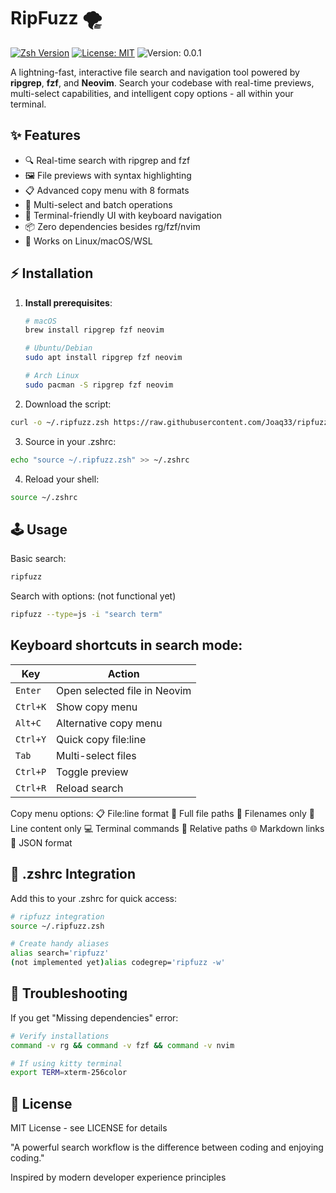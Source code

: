 # **RipFuzz**  🌪️
[![Zsh Version](https://img.shields.io/badge/Zsh-5.8+-blue.svg)](https://www.zsh.org/)
[![License: MIT](https://img.shields.io/badge/License-MIT-yellow.svg)](https://opensource.org/licenses/MIT)
![Version: 0.0.1](https://img.shields.io/badge/Version-1.0.0-green.svg)

A lightning-fast, interactive file search and navigation tool powered by **ripgrep**, **fzf**, and **Neovim**. Search your codebase with real-time previews, multi-select capabilities, and intelligent copy options - all within your terminal.

## ✨ Features

- 🔍 Real-time search with ripgrep and fzf
- 🖼️ File previews with syntax highlighting
- 📋 Advanced copy menu with 8 formats
- 🧩 Multi-select and batch operations
- 🎨 Terminal-friendly UI with keyboard navigation
- 📦 Zero dependencies besides rg/fzf/nvim
- 🐧 Works on Linux/macOS/WSL

## ⚡ Installation

1. **Install prerequisites**:
   ```bash
   # macOS
   brew install ripgrep fzf neovim

   # Ubuntu/Debian
   sudo apt install ripgrep fzf neovim

   # Arch Linux
   sudo pacman -S ripgrep fzf neovim
   ```
2. Download the script:
```bash
curl -o ~/.ripfuzz.zsh https://raw.githubusercontent.com/Joaq33/ripfuzz/main/ripfuzz.zsh
```

3. Source in your .zshrc:
```bash
echo "source ~/.ripfuzz.zsh" >> ~/.zshrc
```

4. Reload your shell:
```bash
source ~/.zshrc
```

## 🕹️ Usage
Basic search:
```bash
ripfuzz
```

Search with options: (not functional yet)
```bash
ripfuzz --type=js -i "search term"
```
## Keyboard shortcuts in search mode:
| Key          | Action                          |
|--------------|---------------------------------|
| `Enter`      | Open selected file in Neovim    |
| `Ctrl+K`     | Show copy menu                  |
| `Alt+C`      | Alternative copy menu           |
| `Ctrl+Y`     | Quick copy file:line            |
| `Tab`        | Multi-select files              |
| `Ctrl+P`     | Toggle preview                  |
| `Ctrl+R`     | Reload search                   |

Copy menu options:
📋 File:line format
📁 Full file paths
📄 Filenames only
📝 Line content only
💻 Terminal commands
🔗 Relative paths
🌐 Markdown links
🧪 JSON format

## 🧩 .zshrc Integration
Add this to your .zshrc for quick access:

```bash
# ripfuzz integration
source ~/.ripfuzz.zsh

# Create handy aliases
alias search='ripfuzz'
(not implemented yet)alias codegrep='ripfuzz -w'
```
## 🚨 Troubleshooting
If you get "Missing dependencies" error:
```bash
# Verify installations
command -v rg && command -v fzf && command -v nvim

# If using kitty terminal
export TERM=xterm-256color
```
## 📜 License
MIT License - see LICENSE for details

"A powerful search workflow is the difference between coding and enjoying coding."

Inspired by modern developer experience principles
